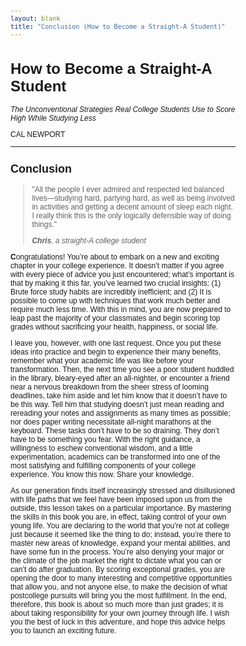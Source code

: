```yaml
---
layout: blank
title: "Conclusion (How to Become a Straight-A Student)"
---
```

<style type="text/css">
body { 
  font-family: "Georgia", sans-serif; 
  font-size: 12px;
  max-width: 30em;
  padding: 1em;
  margin: auto;
}
</style>

# How to Become a Straight-A Student

*The Unconventional Strategies Real College Students 
Use to Score High While Studying Less*

CAL NEWPORT

***

## Conclusion

> "All the people I ever admired and respected led
> balanced lives—studying hard, partying hard, as well
> as being involved in activities and getting a decent
> amount of sleep each night. I really think this is the
> only logically defensible way of doing things."
>
> ***Chris**, a straight-A college student*

**C**ongratulations! You’re about to embark on a new
and exciting chapter in your college experience. It
doesn’t matter if you agree with every piece of
advice you just encountered; what’s important is that
by making it this far, you’ve learned two crucial
insights: (1) Brute force study habits are incredibly
inefficient; and (2) It is possible to come up with
techniques that work much better and require much
less time. With this in mind, you are now prepared to
leap past the majority of your classmates and begin
scoring top grades without sacrificing your health,
happiness, or social life.

I leave you, however, with one last request. Once
you put these ideas into practice and begin to
experience their many benefits, remember what your
academic life was like before your transformation.
Then, the next time you see a poor student huddled
in the library, bleary-eyed after an all-nighter, or
encounter a friend near a nervous breakdown from
the sheer stress of looming deadlines, take him
aside and let him know that it doesn’t have to be this
way. Tell him that studying doesn’t just mean reading
and rereading your notes and assignments as many
times as possible; nor does paper writing
necessitate all-night marathons at the keyboard.
These tasks don’t have to be so draining. They don’t
have to be something you fear. With the right
guidance, a willingness to eschew conventional
wisdom, and a little experimentation, academics can
be transformed into one of the most satisfying and
fulfilling components of your college experience. You
know this now. Share your knowledge.

As our generation finds itself increasingly stressed
and disillusioned with life paths that we feel have
been imposed upon us from the outside, this lesson
takes on a particular importance. By mastering the
skills in this book you are, in effect, taking control of
your own young life. You are declaring to the world
that you’re not at college just because it seemed like
the thing to do; instead, you’re there to master new
areas of knowledge, expand your mental abilities,
and have some fun in the process. You’re also
denying your major or the climate of the job market
the right to dictate what you can or can’t do after
graduation. By scoring exceptional grades, you are
opening the door to many interesting and
competitive opportunities that allow you, and not
anyone else, to make the decision of what postcollege
pursuits will bring you the most fulfillment. In
the end, therefore, this book is about so much more
than just grades; it is about taking responsibility for
your own journey through life. I wish you the best of
luck in this adventure, and hope this advice helps
you to launch an exciting future.

